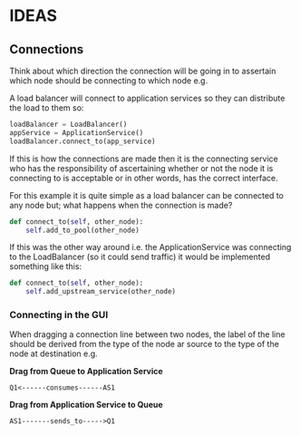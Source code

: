 # IDEAS

## Connections

Think about which direction the connection will be going in to assertain which node should be connecting to which node e.g.

A load balancer will connect to application services so they can distribute the load to them so:

```python
loadBalancer = LoadBalancer()
appService = ApplicationService()
loadBalancer.connect_to(app_service)
```

If this is how the connections are made then it is the connecting service who has the responsibility of ascertaining whether or not the node it is connecting to is acceptable or in other words, has the correct interface.

For this example it is quite simple as a load balancer can be connected to any node but; what happens when the connection is made?

```python
def connect_to(self, other_node):
    self.add_to_pool(other_node)
```

If this was the other way around i.e. the ApplicationService was connecting to the LoadBalancer (so it could send traffic) it would be implemented something like this:

```python
def connect_to(self, other_node):
    self.add_upstream_service(other_node)
```

### Connecting in the GUI

When dragging a connection line between two nodes, the label of the line should be derived from the type of the node ar source to the type of the node at destination e.g.

**Drag from Queue to Application Service**

```shell
Q1<------consumes------AS1
```

**Drag from Application Service to Queue**

```shell
AS1-------sends_to----->Q1
```
